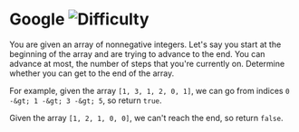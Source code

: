 # Google ![Difficulty](https://img.shields.io/badge/-MEDIUM-yellow)
	
You are given an array of nonnegative integers. Let's say you start at the beginning
of the array and are trying to advance to the end. You can advance at most, the number
of steps that you're currently on. Determine whether you can get to the end of the array.
	
For example, given the array `[1, 3, 1, 2, 0, 1]`, we can go from indices `0 -&gt; 1 -&gt; 3 -&gt; 5`, so return `true`.
	
Given the array `[1, 2, 1, 0, 0]`, we can't reach the end, so return `false`.
	
